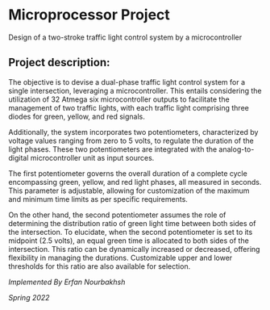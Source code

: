  # Microprocessor Project
 
 Design of a two-stroke traffic light control system by a microcontroller

## Project description:

The objective is to devise a dual-phase traffic light control system for a single intersection, leveraging a microcontroller. This entails considering the utilization of 32 Atmega six microcontroller outputs to facilitate the management of two traffic lights, with each traffic light comprising three diodes for green, yellow, and red signals.

Additionally, the system incorporates two potentiometers, characterized by voltage values ranging from zero to 5 volts, to regulate the duration of the light phases. These two potentiometers are integrated with the analog-to-digital microcontroller unit as input sources.

The first potentiometer governs the overall duration of a complete cycle encompassing green, yellow, and red light phases, all measured in seconds. This parameter is adjustable, allowing for customization of the maximum and minimum time limits as per specific requirements.

On the other hand, the second potentiometer assumes the role of determining the distribution ratio of green light time between both sides of the intersection. To elucidate, when the second potentiometer is set to its midpoint (2.5 volts), an equal green time is allocated to both sides of the intersection. This ratio can be dynamically increased or decreased, offering flexibility in managing the durations. Customizable upper and lower thresholds for this ratio are also available for selection.


 *Implemented By Erfan Nourbakhsh*
 
 *Spring 2022*

